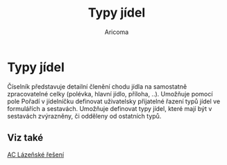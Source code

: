 ﻿---
    title: "Typy jídel"
    author: Aricoma
    ms.date: 04/30/2018
    ms.topic: article
    ms.prod: dynamics-nav-2017
    ms.contentlocale: cs-cz
    ms.lasthandoff: 04/30/2018
---

# Typy jídel

Číselník představuje detailní členění chodu jídla na samostatně zpracovatelné celky (polévka, hlavní jídlo, příloha, ..). Umožňuje pomocí pole Pořadí v jídelníčku definovat uživatelsky přijatelné řazení typů jídel ve formulářích a sestavách. Umožňuje definovat typy jídel, které mají být v sestavách zvýrazněny, či odděleny od ostatních typů. 


## <a name="see-also"></a>Viz také
[AC Lázeňské řešení](spa-solution.md)
